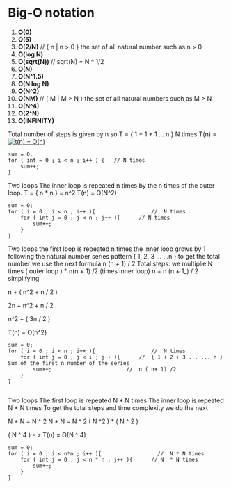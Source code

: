 
# Big-O notation 


1.  **O(0)**
2.  **O(5)**
3.  **O(2/N)**          //   { n | n > 0 } the set of all natural number such as n > 0 
4.  **O(log N)**
5.  **O(sqrt(N))**      // sqrt(N) = N ^ 1/2 
6.  **O(N)**            
7.  **O(N^1.5)**
8.  **O(N log N)**
9.  **O(N^2)**
10. **O(NM)**           // { M | M > N } the set of all natural numbers such as M > N
11. **O(N^4)**
12. **O(2^N)**
13. **O(INFINITY)**



Total number of steps is given by n so
T = { 1 + 1 + 1 ... n } N times
T(n) = 
<a href="https://www.codecogs.com/eqnedit.php?latex=t(n)&space;=&space;O(n)" target="_blank"><img src="https://latex.codecogs.com/gif.latex?t(n)&space;=&space;O(n)" title="t(n) = O(n)" /></a>

```
sum = 0;
for ( int = 0 ; i < n ; i++ ) {   // N times
    sum++;
}
```


Two loops 
The inner loop is repeated n times by the
n times of the outer loop.
T = { n * n } = n^2
T(n) = O(N^2)

```
sum = 0;
for ( i = 0 ; i < n ; i++ ){                  //  N times
	for ( int j = 0 ; j < n ; j++ ){      // N times
	 	sum++;
	}
}

```

Two loops the first loop is repeated n times
the inner loop grows by 1 following the natural number
series pattern { 1, 2, 3 ... ...n }  to get the total number
we use the next formula  n (n + 1) / 2
Total steps:  we multiplie N times ( outer loop ) * n(n + 1) /2 (times inner loop)
n + n (n + 1_) / 2
simplifying 

n + ( n^2 + n / 2 )

2n + n^2 + n / 2

n^2 + ( 3n / 2 )

T(n) = O(n^2)

```
sum = 0;
for ( i = 0 ; i < n ; i++ ){                  //  N times
	for ( int j = 0 ; j < i ; j++ ){      //  { 1 + 2 + 3 ... ... n } Sum of the first n number of the series 
	 	sum++;                        //  n ( n+ 1) /2
	}
}


```

Two loops
The first loop is repeated N * N times
The inner loop is repeated N * N times
To get the total steps and time complexity we do the next

N * N =  N ^ 2
N * N = N ^ 2
( N ^2 ) * ( N ^ 2 )

( N ^ 4 ) - >  T(n) = O(N ^ 4)
```
sum = 0;
for ( i = 0 ; i < n*n ; i++ ){                  //  N * N times
	for ( int j = 0 ; j < n * n ; j++ ){      // N  * N times
	 	sum++;
	}
}

```

